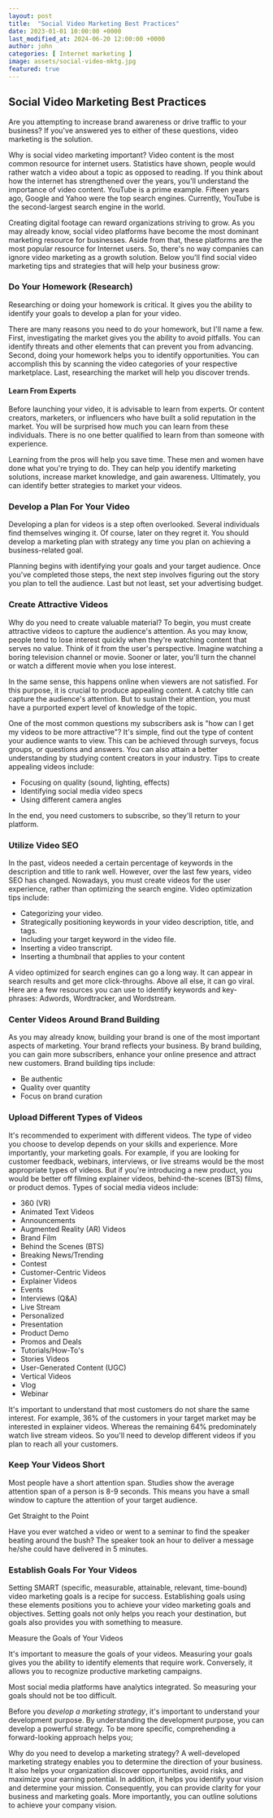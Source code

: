 ```yaml
---
layout: post
title:  "Social Video Marketing Best Practices"
date: 2023-01-01 10:00:00 +0000
last_modified_at: 2024-06-20 12:00:00 +0000
author: john
categories: [ Internet marketing ]
image: assets/social-video-mktg.jpg
featured: true
---
```


## Social Video Marketing Best Practices

Are you attempting to increase brand awareness or drive traffic to your business? If you've answered yes to either of these questions, video marketing is the solution.

Why is social video marketing important? Video content is the most common resource for internet users. Statistics have shown, people would rather watch a video about a topic as opposed to reading. If you think about how the internet has strengthened over the years, you'll understand the importance of video content. YouTube is a prime example. Fifteen years ago, Google and Yahoo were the top search engines. Currently, YouTube is the second-largest search engine in the world.

Creating digital footage can reward organizations striving to grow. As you may already know, social video platforms have become the most dominant marketing resource for businesses. Aside from that, these platforms are the most popular resource for Internet users. So, there's no way companies can ignore video marketing as a growth solution. Below you'll find social video marketing tips and strategies that will help your business grow:

### Do Your Homework (Research)

Researching or doing your homework is critical. It gives you the ability to identify your goals to develop a plan for your video.

There are many reasons you need to do your homework, but I'll name a few. First, investigating the market gives you the ability to avoid pitfalls. You can identify threats and other elements that can prevent you from advancing. Second, doing your homework helps you to identify opportunities. You can accomplish this by scanning the video categories of your respective marketplace. Last, researching the market will help you discover trends.

#### Learn From Experts

Before launching your video, it is advisable to learn from experts. Or content creators, marketers, or influencers who have built a solid reputation in the market. You will be surprised how much you can learn from these individuals. There is no one better qualified to learn from than someone with experience.

Learning from the pros will help you save time. These men and women have done what you're trying to do. They can help you identify marketing solutions, increase market knowledge, and gain awareness. Ultimately, you can identify better strategies to market your videos.

### Develop a Plan For Your Video

Developing a plan for videos is a step often overlooked. Several individuals find themselves winging it. Of course, later on they regret it. You should develop a marketing plan with strategy any time you plan on achieving a business-related goal.

Planning begins with identifying your goals and your target audience. Once you've completed those steps, the next step involves figuring out the story you plan to tell the audience. Last but not least, set your advertising budget.

### Create Attractive Videos

Why do you need to create valuable material? To begin, you must create attractive videos to capture the audience's attention. As you may know, people tend to lose interest quickly when they're watching content that serves no value. Think of it from the user's perspective. Imagine watching a boring television channel or movie. Sooner or later, you'll turn the channel or watch a different movie when you lose interest.

In the same sense, this happens online when viewers are not satisfied. For this purpose, it is crucial to produce appealing content. A catchy title can capture the audience's attention. But to sustain their attention, you must have a purported expert level of knowledge of the topic.

One of the most common questions my subscribers ask is "how can I get my videos to be more attractive"? It's simple, find out the type of content your audience wants to view. This can be achieved through surveys, focus groups, or questions and answers. You can also attain a better understanding by studying content creators in your industry. Tips to create appealing videos include:

* Focusing on quality (sound, lighting, effects)
* Identifying social media video specs
* Using different camera angles

In the end, you need customers to subscribe, so they'll return to your platform.

### Utilize Video SEO

In the past, videos needed a certain percentage of keywords in the description and title to rank well. However, over the last few years, video SEO has changed. Nowadays, you must create videos for the user experience, rather than optimizing the search engine. Video optimization tips include:

* Categorizing your video.
* Strategically positioning keywords in your video description, title, and tags.
* Including your target keyword in the video file.
* Inserting a video transcript.
* Inserting a thumbnail that applies to your content

A video optimized for search engines can go a long way. It can appear in search results and get more click-throughs. Above all else, it can go viral. Here are a few resources you can use to identify keywords and key-phrases: Adwords, Wordtracker, and Wordstream.

### Center Videos Around Brand Building

As you may already know, building your brand is one of the most important aspects of marketing. Your brand reflects your business. By brand building, you can gain more subscribers, enhance your online presence and attract new customers. Brand building tips include:

* Be authentic
* Quality over quantity
* Focus on brand curation

### Upload Different Types of Videos

It's recommended to experiment with different videos. The type of video you choose to develop depends on your skills and experience. More importantly, your marketing goals. For example, if you are looking for customer feedback, webinars, interviews, or live streams would be the most appropriate types of videos. But if you're introducing a new product, you would be better off filming explainer videos, behind-the-scenes (BTS) films, or product demos. Types of social media videos include:

* 360 (VR)
* Animated Text Videos
* Announcements
* Augmented Reality (AR) Videos
* Brand Film
* Behind the Scenes (BTS)
* Breaking News/Trending
* Contest
* Customer-Centric Videos
* Explainer Videos
* Events
* Interviews (Q&A)
* Live Stream
* Personalized
* Presentation
* Product Demo
* Promos and Deals
* Tutorials/How-To's
* Stories Videos
* User-Generated Content (UGC)
* Vertical Videos
* Vlog
* Webinar

It's important to understand that most customers do not share the same interest. For example, 36% of the customers in your target market may be interested in explainer videos. Whereas the remaining 64% predominately watch live stream videos. So you'll need to develop different videos if you plan to reach all your customers.

### Keep Your Videos Short

Most people have a short attention span. Studies show the average attention span of a person is 8-9 seconds. This means you have a small window to capture the attention of your target audience.

Get Straight to the Point

Have you ever watched a video or went to a seminar to find the speaker beating around the bush? The speaker took an hour to deliver a message he/she could have delivered in 5 minutes.

### Establish Goals For Your Videos

Setting SMART (specific, measurable, attainable, relevant, time-bound) video marketing goals is a recipe for success. Establishing goals using these elements positions you to achieve your video marketing goals and objectives. Setting goals not only helps you reach your destination, but goals also provides you with something to measure.

Measure the Goals of Your Videos

It's important to measure the goals of your videos. Measuring your goals gives you the ability to identify elements that require work. Conversely, it allows you to recognize productive marketing campaigns.

Most social media platforms have analytics integrated. So measuring your goals should not be too difficult.

Before you _develop a marketing strategy_, it's important to understand your development purpose. By understanding the development purpose, you can develop a powerful strategy. To be more specific, comprehending a forward-looking approach helps you;

Why do you need to develop a marketing strategy? A well-developed marketing strategy enables you to determine the direction of your business. It also helps your organization discover opportunities, avoid risks, and maximize your earning potential. In addition, it helps you identify your vision and determine your mission. Consequently, you can provide clarity for your business and marketing goals. More importantly, you can outline solutions to achieve your company vision.
